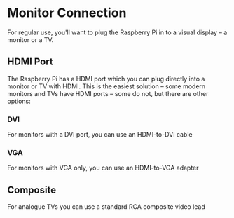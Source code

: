 # Monitor Connection

For regular use, you'll want to plug the Raspberry Pi in to a visual display – a monitor or a TV. 

## HDMI Port

The Raspberry Pi has a HDMI port which you can plug directly into a monitor or TV with HDMI. This is the easiest solution – some modern monitors and TVs have HDMI ports – some do not, but there are other options:

### DVI

For monitors with a DVI port, you can use an HDMI-to-DVI cable

### VGA

For monitors with VGA only, you can use an HDMI-to-VGA adapter

## Composite

For analogue TVs you can use a standard RCA composite video lead